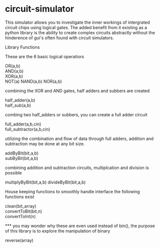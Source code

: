 # circuit-simulator

This simulator allows you to investigate the inner workings of intergrated circuit chips using logical gates.  The added benefit from it existing as a python library is the ability to create complex circuits abstractly without the hinderence of gui's often found with circuit simulators.


Library Functions

These are the 6 basic logical operatiors

OR(a,b)     
AND(a,b)  
XOR(a,b)  
NOT(a)
NAND(a,b)
NOR(a,b)

combining the XOR and AND gates, half adders and subbers are created

half_adder(a,b)   
half_sub(a,b) 

combing two half_adders or subbers, you can create a full adder circuit

full_adder(a,b,cin)         
full_subtractor(a,b,cin)  

utilizing the combination and flow of data through full adders, addition and subtraction may be done 
at any bit size.

addByBit(bit,a,b)    
subByBit(bit,a,b)

combining addition and subtraction circuits, multiplcation and division is possible

multiplyByBit(bit,a,b) 
divideByBit(bit,a,b)   

House keeping functions
to smoothly handle interface the following functions exist

clean(bit_array)  
convertToBit(bit,n)  
convertToInt(n)   

*** you may wonder why these are even used instead of bin(), the purpose of this library is to explore the 
    manipulation of binary

reverse(array) 


